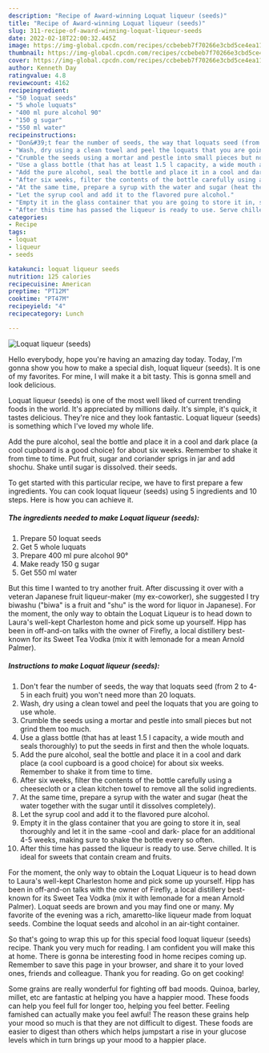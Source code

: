 ```yaml
---
description: "Recipe of Award-winning Loquat liqueur (seeds)"
title: "Recipe of Award-winning Loquat liqueur (seeds)"
slug: 311-recipe-of-award-winning-loquat-liqueur-seeds
date: 2022-02-18T22:00:32.445Z
image: https://img-global.cpcdn.com/recipes/ccbebeb7f70266e3cbd5ce4ea11e23a5/751x532cq70/loquat-liqueur-seeds-recipe-main-photo.jpg
thumbnail: https://img-global.cpcdn.com/recipes/ccbebeb7f70266e3cbd5ce4ea11e23a5/751x532cq70/loquat-liqueur-seeds-recipe-main-photo.jpg
cover: https://img-global.cpcdn.com/recipes/ccbebeb7f70266e3cbd5ce4ea11e23a5/751x532cq70/loquat-liqueur-seeds-recipe-main-photo.jpg
author: Kenneth Day
ratingvalue: 4.8
reviewcount: 4162
recipeingredient:
- "50 loquat seeds"
- "5 whole luquats"
- "400 ml pure alcohol 90"
- "150 g sugar"
- "550 ml water"
recipeinstructions:
- "Don&#39;t fear the number of seeds, the way that loquats seed (from 2 to 4-5 in each fruit) you won&#39;t need more than 20 loquats."
- "Wash, dry using a clean towel and peel the loquats that you are going to use whole."
- "Crumble the seeds using a mortar and pestle into small pieces but not grind them too much."
- "Use a glass bottle (that has at least 1.5 l capacity, a wide mouth and seals thoroughly) to put the seeds in first and then the whole loquats."
- "Add the pure alcohol, seal the bottle and place it in a cool and dark place (a cool cupboard is a good choice) for about six weeks. Remember to shake it from time to time."
- "After six weeks, filter the contents of the bottle carefully using a cheesecloth or a clean kitchen towel to remove all the solid ingredients."
- "At the same time, prepare a syrup with the water and sugar (heat the water together with the sugar until it dissolves completely)."
- "Let the syrup cool and add it to the flavored pure alcohol."
- "Empty it in the glass container that you are going to store it in, seal thoroughly and let it in the same -cool and dark- place for an additional 4-5 weeks, making sure to shake the bottle every so often."
- "After this time has passed the liqueur is ready to use. Serve chilled. It is ideal for sweets that contain cream and fruits."
categories:
- Recipe
tags:
- loquat
- liqueur
- seeds

katakunci: loquat liqueur seeds 
nutrition: 125 calories
recipecuisine: American
preptime: "PT12M"
cooktime: "PT47M"
recipeyield: "4"
recipecategory: Lunch

---
```



![Loquat liqueur (seeds)](https://img-global.cpcdn.com/recipes/ccbebeb7f70266e3cbd5ce4ea11e23a5/751x532cq70/loquat-liqueur-seeds-recipe-main-photo.jpg)

Hello everybody, hope you're having an amazing day today. Today, I'm gonna show you how to make a special dish, loquat liqueur (seeds). It is one of my favorites. For mine, I will make it a bit tasty. This is gonna smell and look delicious.

Loquat liqueur (seeds) is one of the most well liked of current trending foods in the world. It's appreciated by millions daily. It's simple, it's quick, it tastes delicious. They're nice and they look fantastic. Loquat liqueur (seeds) is something which I've loved my whole life.

Add the pure alcohol, seal the bottle and place it in a cool and dark place (a cool cupboard is a good choice) for about six weeks. Remember to shake it from time to time. Put fruit, sugar and coriander sprigs in jar and add shochu. Shake until sugar is dissolved. their seeds.


To get started with this particular recipe, we have to first prepare a few ingredients. You can cook loquat liqueur (seeds) using 5 ingredients and 10 steps. Here is how you can achieve it.

<!--inarticleads1-->

##### The ingredients needed to make Loquat liqueur (seeds):

1. Prepare 50 loquat seeds
1. Get 5 whole luquats
1. Prepare 400 ml pure alcohol 90°
1. Make ready 150 g sugar
1. Get 550 ml water


But this time I wanted to try another fruit. After discussing it over with a veteran Japanese fruit liqueur-maker (my ex-coworker), she suggested I try biwashu (&#34;biwa&#34; is a fruit and &#34;shu&#34; is the word for liquor in Japanese). For the moment, the only way to obtain the Loquat Liqueur is to head down to Laura&#39;s well-kept Charleston home and pick some up yourself. Hipp has been in off-and-on talks with the owner of Firefly, a local distillery best-known for its Sweet Tea Vodka (mix it with lemonade for a mean Arnold Palmer). 

<!--inarticleads2-->

##### Instructions to make Loquat liqueur (seeds):

1. Don&#39;t fear the number of seeds, the way that loquats seed (from 2 to 4-5 in each fruit) you won&#39;t need more than 20 loquats.
1. Wash, dry using a clean towel and peel the loquats that you are going to use whole.
1. Crumble the seeds using a mortar and pestle into small pieces but not grind them too much.
1. Use a glass bottle (that has at least 1.5 l capacity, a wide mouth and seals thoroughly) to put the seeds in first and then the whole loquats.
1. Add the pure alcohol, seal the bottle and place it in a cool and dark place (a cool cupboard is a good choice) for about six weeks. Remember to shake it from time to time.
1. After six weeks, filter the contents of the bottle carefully using a cheesecloth or a clean kitchen towel to remove all the solid ingredients.
1. At the same time, prepare a syrup with the water and sugar (heat the water together with the sugar until it dissolves completely).
1. Let the syrup cool and add it to the flavored pure alcohol.
1. Empty it in the glass container that you are going to store it in, seal thoroughly and let it in the same -cool and dark- place for an additional 4-5 weeks, making sure to shake the bottle every so often.
1. After this time has passed the liqueur is ready to use. Serve chilled. It is ideal for sweets that contain cream and fruits.


For the moment, the only way to obtain the Loquat Liqueur is to head down to Laura&#39;s well-kept Charleston home and pick some up yourself. Hipp has been in off-and-on talks with the owner of Firefly, a local distillery best-known for its Sweet Tea Vodka (mix it with lemonade for a mean Arnold Palmer). Loquat seeds are brown and you may find one or many. My favorite of the evening was a rich, amaretto-like liqueur made from loquat seeds. Combine the loquat seeds and alcohol in an air-tight container. 

So that's going to wrap this up for this special food loquat liqueur (seeds) recipe. Thank you very much for reading. I am confident you will make this at home. There is gonna be interesting food in home recipes coming up. Remember to save this page in your browser, and share it to your loved ones, friends and colleague. Thank you for reading. Go on get cooking!

Some grains are really wonderful for fighting off bad moods. Quinoa, barley, millet, etc are fantastic at helping you have a happier mood. These foods can help you feel full for longer too, helping you feel better. Feeling famished can actually make you feel awful! The reason these grains help your mood so much is that they are not difficult to digest. These foods are easier to digest than others which helps jumpstart a rise in your glucose levels which in turn brings up your mood to a happier place.
